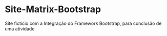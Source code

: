 # Site-Matrix-Bootstrap
Site fictício com a Integração do Framework Bootstrap, para conclusão de uma atividade
